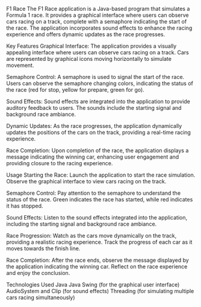 
F1 Race
The F1 Race application is a Java-based program that simulates a Formula 1 race. It provides a graphical interface where users can observe cars racing on a track, complete with a semaphore indicating the start of the race. The application incorporates sound effects to enhance the racing experience and offers dynamic updates as the race progresses.

Key Features
Graphical Interface: The application provides a visually appealing interface where users can observe cars racing on a track. Cars are represented by graphical icons moving horizontally to simulate movement.

Semaphore Control: A semaphore is used to signal the start of the race. Users can observe the semaphore changing colors, indicating the status of the race (red for stop, yellow for prepare, green for go).

Sound Effects: Sound effects are integrated into the application to provide auditory feedback to users. The sounds include the starting signal and background race ambiance.

Dynamic Updates: As the race progresses, the application dynamically updates the positions of the cars on the track, providing a real-time racing experience.

Race Completion: Upon completion of the race, the application displays a message indicating the winning car, enhancing user engagement and providing closure to the racing experience.

Usage
Starting the Race: Launch the application to start the race simulation. Observe the graphical interface to view cars racing on the track.

Semaphore Control: Pay attention to the semaphore to understand the status of the race. Green indicates the race has started, while red indicates it has stopped.

Sound Effects: Listen to the sound effects integrated into the application, including the starting signal and background race ambiance.

Race Progression: Watch as the cars move dynamically on the track, providing a realistic racing experience. Track the progress of each car as it moves towards the finish line.

Race Completion: After the race ends, observe the message displayed by the application indicating the winning car. Reflect on the race experience and enjoy the conclusion.

Technologies Used
Java
Java Swing (for the graphical user interface)
AudioSystem and Clip (for sound effects)
Threading (for simulating multiple cars racing simultaneously)
